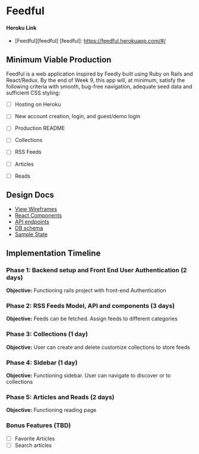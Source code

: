 # Feedful


#### Heroku Link
* [Feedful][feedful]
[feedful]: https://feedful.herokuapp.com/#/


## Minimum Viable Production
Feedful is a web application inspired by Feedly built using Ruby on Rails
and React/Redux. By the end of Week 9, this app will, at minimum, satisfy
the following criteria with smooth, bug-free navigation, adequate seed data
and sufficient CSS styling:

- [ ] Hosting on Heroku
- [ ] New account creation, login, and guest/demo login
- [ ] Production README
- [ ] Collections
- [ ] RSS Feeds
- [ ] Articles
- [ ] Reads


## Design Docs
* [View Wireframes][wireframes]
* [React Components][components]
* [API endpoints][api-endpoints]
* [DB schema][schema]
* [Sample State][sample-state]

[wireframes]: ./wireframes
[components]: ./component-hierarchy.md
[sample-state]: ./sample-state.md
[api-endpoints]: ./api-endpoints.md
[schema]: ./schema.md


## Implementation Timeline

### Phase 1: Backend setup and Front End User Authentication (2 days)

**Objective:** Functioning rails project with front-end Authentication

### Phase 2: RSS Feeds Model, API and components (3 days)

**Objective:** Feeds can be fetched. Assign feeds to different categories

### Phase 3: Collections (1 day)

**Objective:** User can create and delete customize collections to store feeds

### Phase 4: Sidebar (1 day)

**Objective:** Functioning sidebar. User can navigate to discover or to collections

### Phase 5: Articles and Reads (2 days)

**Objective:** Functioning reading page

### Bonus Features (TBD)
- [ ] Favorite Articles
- [ ] Search articles
